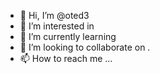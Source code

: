 - 👋 Hi, I’m @oted3 
- 👀 I’m interested in 
- 🌱 I’m currently learning 
- 💞️ I’m looking to collaborate on .
- 📫 How to reach me ...

<!---
oted3/oted3 is a ✨ special ✨ repository because its `README.md` (this file) appears on your GitHub profile.
You can click the Preview link to take a look at your changes.
--->
